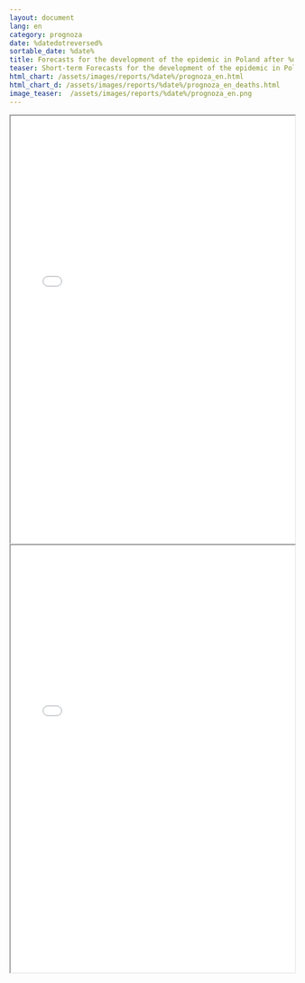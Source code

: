 ```yaml
---
layout: document
lang: en
category: prognoza
date: %datedotreversed%
sortable_date: %date%
title: Forecasts for the development of the epidemic in Poland after %datedotreversed% 
teaser: Short-term Forecasts for the development of the epidemic in Poland.
html_chart: /assets/images/reports/%date%/prognoza_en.html
html_chart_d: /assets/images/reports/%date%/prognoza_en_deaths.html
image_teaser:  /assets/images/reports/%date%/prognoza_en.png
---
```


<div style="text-align: center" class="row 80%">
    <span class="image fit">
        <iframe src="{{ page.html_chart }}" alt="" style="width: 100%; height:54em;"></iframe>
    </span>
</div>

<div style="text-align: center" class="row 80%">
    <span class="image fit">
        <iframe src="{{ page.html_chart_d }}" alt="" style="width: 100%; height:54em;"></iframe>
    </span>
</div>
